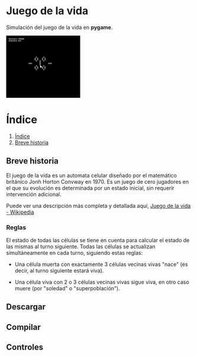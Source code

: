 # Juego de la vida

Simulación del juego de la vida en **pygame**. 

![](Include/videos/video-GoL-G.gif)

# Índice

1. [Índice](Índice)
2. [Breve historia](Brevehistoria)


## Breve historia

El juego de la vida es un automata celular diseñado por el matemático británico Jonh Horton Convway en 1970. Es un juego de cero jugadores en el que su evolución es determinada por un estado inicial, sin requerir intervención adicional. 

Puede ver una descripción más completa y detallada aquí,
<a href="https://es.wikipedia.org/wiki/Juego_de_la_vida" target="_blank">Juego de la vida - Wikipedia</a>

### Reglas

El estado de todas las células se tiene en cuenta para calcular el estado de las mismas al turno siguiente. Todas las células se actualizan simultáneamente en cada turno, siguiendo estas reglas:

*   Una célula muerta con exactamente 3 células vecinas vivas "nace" (es decir, al turno siguiente estará viva).

*   Una célula viva con 2 o 3 células vecinas vivas sigue viva, en otro caso muere (por "soledad" o "superpoblación").


## Descargar

## Compilar 

## Controles
